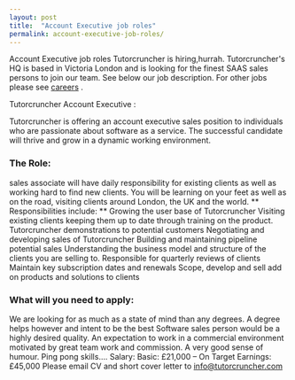 ```yaml
---
layout: post
title:  "Account Executive job roles"
permalink: account-executive-job-roles/
---
```

Account Executive job roles  Tutorcruncher is hiring,hurrah.  Tutorcruncher's
HQ is based in Victoria London and is looking for the finest SAAS sales
persons to join our team. See below our job description. For other jobs please
see [careers](https://tutorcruncher.com/careers/) .

Tutorcruncher  Account Executive :

Tutorcruncher is offering an account executive sales position to individuals
who are passionate about software as a service. The successful candidate will
thrive and grow in a dynamic working environment. 

### The Role:

sales
associate will have daily responsibility for existing clients as well as
working hard to find new clients. You will be learning on your feet as well as
on the road, visiting clients around London, the UK and the world. **
Responsibilities include: ** Growing the user base of Tutorcruncher Visiting
existing clients keeping them up to date through training on the product.
Tutorcruncher demonstrations to potential customers Negotiating and developing
sales of Tutorcruncher Building and maintaining pipeline potential sales
Understanding the business model and structure of the clients you are selling
to. Responsible for quarterly reviews of clients Maintain key subscription
dates and renewals Scope, develop and sell add on products and solutions to
clients 

### What will you need to apply:

We are looking for as much as a
state of mind than any degrees. A degree helps however and intent to be the
best Software sales person would be a highly desired quality. An expectation
to work in a commercial environment motivated by great team work and
commission. A very good sense of humour. Ping pong skills…. Salary: Basic:
£21,000 – On Target Earnings: £45,000 Please email CV and short cover letter
to [info@tutorcruncher.com](mailto:info@tutorcruncher.com)
